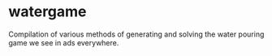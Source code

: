 # watergame
Compilation of various methods of generating and solving the water pouring game we see in ads everywhere.
